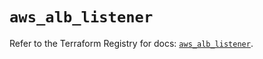 # `aws_alb_listener`

Refer to the Terraform Registry for docs: [`aws_alb_listener`](https://registry.terraform.io/providers/hashicorp/aws/5.90.0/docs/resources/alb_listener).
